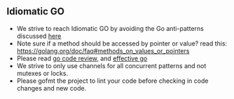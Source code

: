 ## Idiomatic GO
- We strive to reach Idiomatic GO by avoiding the Go anti-patterns discussed [here](https://www.youtube.com/watch?v=ltqV6pDKZD8)
- Note sure if a method should be accessed by pointer or value? read this: https://golang.org/doc/faq#methods_on_values_or_pointers
- Please read [go code review](https://github.com/golang/go/wiki/CodeReviewComments), and [effective go](https://golang.org/doc/effective_go.html)
- We strive to only use channels for all concurrent patterns and not mutexes or locks.
- Please gofmt the project to lint your code before checking in code changes and new code.

